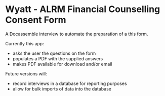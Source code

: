 # Wyatt - ALRM Financial Counselling Consent Form

A Docassemble interview to automate the preparation of a this form.

Currently this app:

- asks the user the questions on the form
- populates a PDF with the supplied answers
- makes PDF available for download and/or email

Future versions will:

- record interviews in a database for reporting purposes
- allow for bulk imports of data into the database